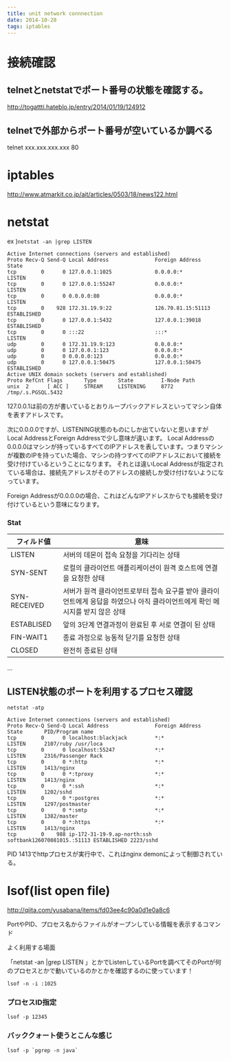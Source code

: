 ```yaml
---
title: unit network connnection
date: 2014-10-20
tags: iptables
---
```


# 接続確認

## telnetとnetstatでポート番号の状態を確認する。

http://togattti.hateblo.jp/entry/2014/01/19/124912

## telnetで外部からポート番号が空いているか調べる

telnet xxx.xxx.xxx.xxx 80

# iptables

<http://www.atmarkit.co.jp/ait/articles/0503/18/news122.html>


# netstat

ex )`netstat -an |grep LISTEN`

```
Active Internet connections (servers and established)
Proto Recv-Q Send-Q Local Address               Foreign Address             State
tcp        0      0 127.0.0.1:1025              0.0.0.0:*                   LISTEN
tcp        0      0 127.0.0.1:55247             0.0.0.0:*                   LISTEN
tcp        0      0 0.0.0.0:80                  0.0.0.0:*                   LISTEN
tcp        0    928 172.31.19.9:22              126.70.81.15:51113          ESTABLISHED
tcp        0      0 127.0.0.1:5432              127.0.0.1:39018             ESTABLISHED
tcp        0      0 :::22                       :::*                        LISTEN
udp        0      0 172.31.19.9:123             0.0.0.0:*
udp        0      0 127.0.0.1:123               0.0.0.0:*
udp        0      0 0.0.0.0:123                 0.0.0.0:*
udp        0      0 127.0.0.1:50475             127.0.0.1:50475             ESTABLISHED
Active UNIX domain sockets (servers and established)
Proto RefCnt Flags       Type       State         I-Node Path
unix  2      [ ACC ]     STREAM     LISTENING     8772   /tmp/.s.PGSQL.5432
```

127.0.0.1は前の方が書いているとおりループバックアドレスといってマシン自体を表すアドレスです。

次に0.0.0.0ですが、LISTENING状態のものにしか出ていないと思いますがLocal AddressとForeign Addressで少し意味が違います。
Local Addressの0.0.0.0はマシンが持っているすべてのIPアドレスを表しています。つまりマシンが複数のIPを持っていた場合、マシンの持つすべてのIPアドレスにおいて接続を受け付けているということになります。
それとは違いLocal Addressが指定されている場合は、接続先アドレスがそのアドレスの接続しか受け付けないようになっています。

Foreign Addressが0.0.0.0の場合、これはどんなIPアドレスからでも接続を受け付けているという意味になります。

### Stat
フィルド値 | 意味
---|---
LISTEN | 서버의 데몬이 접속 요청을 기다리는 상태
SYN-SENT | 로컬의 클라이언트 애플리케이션이 원격 호스트에 연결을 요청한 상태
SYN-RECEIVED | 서버가 원격 클라이언트로부터 접속 요구를 받아 클라이언트에게 응답을 하였으나 아직 클라이언트에게 확인 메시지를 받지 않은 상태
ESTABLISED | 앞의 3단계 연결과정이 완료된 후 서로 연결이 된 상태
FIN-WAIT1 | 종료 과정으로 능동적 닫기를 요청한 상태
CLOSED | 완전히 종료된 상태
...


## LISTEN状態のポートを利用するプロセス確認

`netstat -atp`

```
Active Internet connections (servers and established)
Proto Recv-Q Send-Q Local Address               Foreign Address             State       PID/Program name
tcp        0      0 localhost:blackjack         *:*                         LISTEN      2107/ruby /usr/loca
tcp        0      0 localhost:55247             *:*                         LISTEN      2316/Passenger Rack
tcp        0      0 *:http                      *:*                         LISTEN      1413/nginx
tcp        0      0 *:tproxy                    *:*                         LISTEN      1413/nginx
tcp        0      0 *:ssh                       *:*                         LISTEN      1202/sshd
tcp        0      0 *:postgres                  *:*                         LISTEN      1297/postmaster
tcp        0      0 *:smtp                      *:*                         LISTEN      1382/master
tcp        0      0 *:https                     *:*                         LISTEN      1413/nginx
tcp        0    988 ip-172-31-19-9.ap-north:ssh softbank126070081015.:51113 ESTABLISHED 2223/sshd
```

PID 1413でhttpプロセスが実行中で、これはnginx demonによって制御されている。


# lsof(list open file)

<http://qiita.com/yusabana/items/fd03ee4c90a0d1e0a8c6>
 
PortやPID、プロセス名からファイルがオープンしている情報を表示するコマンド

よく利用する場面

「netstat -an |grep LISTEN 」とかでListenしているPortを調べてそのPortが何のプロセスとかで動いているのかとかを確認するのに使っています！

`lsof -n -i :1025`

### プロセスID指定
`lsof -p 12345`

### バッククォート使うとこんな感じ

```
lsof -p `pgrep -n java`
```
